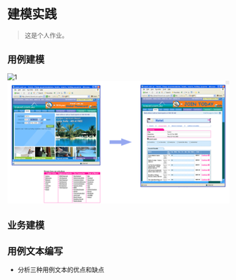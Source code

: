# 建模实践

> 这是个人作业。

## 用例建模

![1]({{site.url}}/pratice/images/Reserve%20Hotel/1.png)
![1](./images/Reserve%20Hotel/1.png)

## 业务建模

## 用例文本编写

- 分析三种用例文本的优点和缺点